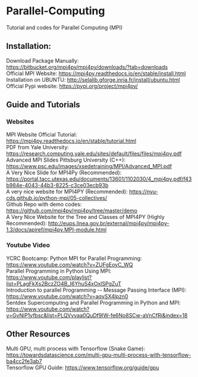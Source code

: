 # Parallel-Computing
Tutorial and codes for Parallel Computing (MPI) 

## Installation: 

Download Package Manually: https://bitbucket.org/mpi4py/mpi4py/downloads/?tab=downloads <br />
Official MPI Website: https://mpi4py.readthedocs.io/en/stable/install.html <br />
Installation on UBUNTU: http://selalib.gforge.inria.fr/install/ubuntu.html <br />
Official Pypi website: https://pypi.org/project/mpi4py/ <br />


## Guide and Tutorials 
### Websites 

MPI Website Official Tutorial: https://mpi4py.readthedocs.io/en/stable/tutorial.html <br />
PDF from Yale University: https://research.computing.yale.edu/sites/default/files/files/mpi4py.pdf <br />
Advanced MPI Slides Pittsburg University (C++): https://www.psc.edu/images/xsedetraining/MPI/Advanced_MPI.pdf <br />
A Very Nice Slide for MPI4Py (Recommended): https://portal.tacc.utexas.edu/documents/13601/1102030/4_mpi4py.pdf/f43b984e-4043-44b3-8225-c3ce03ecb93b <br />
A very nice website for MPI4PY (Recommended): https://nyu-cds.github.io/python-mpi/05-collectives/ <br /> 
Github Repo with demo codes: https://github.com/mpi4py/mpi4py/tree/master/demo <br />
A Very Nice Website for the Tree and Classes of MPI4PY (Highly Recommended): http://eups.linea.gov.br/external/mpi4py/mpi4py-1.3/docs/apiref/mpi4py.MPI-module.html <br />

### Youtube Video 

YCRC Bootcamp: Python MPI for Parallel Programming: https://www.youtube.com/watch?v=ZUFgEovC_WQ <br />
Parallel Programming in Python Using MPI: https://www.youtube.com/playlist?list=PLagFkXs2BczZO4B_I6YhuS4xOxlSPgZuT <br />
Introduction to parallel Programming -- Message Passing Interface (MPI): https://www.youtube.com/watch?v=aqySX4lpzn0 <br />
Sentdex Supercomputing and Parallel Programming in Python and MPI: https://www.youtube.com/watch?v=GvNiP1yfbsc&list=PLQVvvaa0QuDf9IW-fe6No8SCw-aVnCfRi&index=18 <br />
 

## Other Resources 

Multi GPU, multi process with Tensorflow (Snake Game): https://towardsdatascience.com/multi-gpu-multi-process-with-tensorflow-ba4cc2fe3ab7 <br />
Tensorflow GPU Guide: https://www.tensorflow.org/guide/gpu <br />

